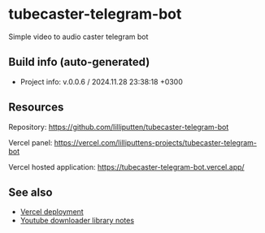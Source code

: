 <!--
 @since 2024.11.20, 02:55
 @changed 2024.11.27, 15:01
-->


# tubecaster-telegram-bot


Simple video to audio caster telegram bot


## Build info (auto-generated)

- Project info: v.0.0.6 / 2024.11.28 23:38:18 +0300


## Resources

Repository: https://github.com/lilliputten/tubecaster-telegram-bot

Vercel panel: https://vercel.com/lilliputtens-projects/tubecaster-telegram-bot

Vercel hosted application: https://tubecaster-telegram-bot.vercel.app/


## See also

- [Vercel deployment](README.vercel-deployment.md)
- [Youtube downloader library notes](README.ytdl.md)
